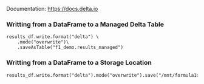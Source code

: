 Documentation: https://docs.delta.io


### Writting from a DataFrame to a Managed Delta Table

```
results_df.write.format("delta") \
	.mode("overwrite")\
	.saveAsTable("f1_demo.results_managed") 
```


### Writting from a DataFrame to a Storage Location
```
results_df.write.format("delta").mode("overwrite").save("/mnt/formula1dlfvv/demo/results_external")
```